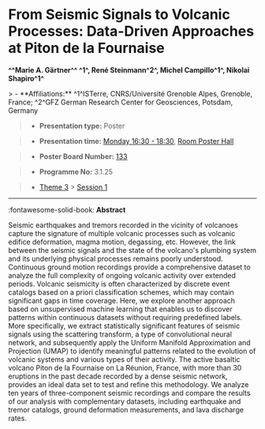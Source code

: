 # From Seismic Signals to Volcanic Processes: Data-Driven Approaches at Piton de la Fournaise

**^^Marie A. Gärtner^^ ^1^, René Steinmann^2^, Michel Campillo^1^, Nikolai Shapiro^1^**

<!-- more -->> - **Affiliations:** ^1^ISTerre, CNRS/Université Grenoble Alpes, Grenoble, France; ^2^GFZ German Research Center for Geosciences, Potsdam, Germany 

> - **Presentation type:** Poster

> - **Presentation time:** [Monday 16:30 - 18:30](../sessions_comparison.md#__tabbed_1_6), [Room Poster Hall](../maps_venue.md#__tabbed_1_1)

> - **Poster Board Number:** [133](../map_poster_boards.md#monday)

> - **Programme No:** 3.1.25

> - [Theme 3](../theme3.md) > [Session 1](../sessions/session-3-1.md)

--- 

:fontawesome-solid-book: **Abstract**

Seismic earthquakes and tremors recorded in the vicinity of volcanoes capture the signature of multiple volcanic processes such as volcanic edifice deformation, magma motion, degassing, etc. However, the link between the seismic signals and the state of the volcano's plumbing system and its underlying physical processes remains poorly understood. Continuous ground motion recordings provide a comprehensive dataset to analyze the full complexity of ongoing volcanic activity over extended periods.
Volcanic seismicity is often characterized by discrete event catalogs based on a priori classification schemes, which may contain significant gaps in time coverage. Here, we explore another approach based on unsupervised machine learning that enables us to discover patterns within continuous datasets without requiring predefined labels. More specifically, we extract statistically significant features of seismic signals using the scattering transform, a type of convolutional neural network, and subsequently apply the Uniform Manifold Approximation and Projection (UMAP) to identify meaningful patterns related to the evolution of volcanic systems and various types of their activity.
The active basaltic volcano Piton de la Fournaise on La Réunion, France, with more than 30 eruptions in the past decade recorded by a dense seismic network, provides an ideal data set to test and refine this methodology. We analyze ten years of three-component seismic recordings and compare the results of our analysis with complementary datasets, including earthquake and tremor catalogs, ground deformation measurements, and lava discharge rates.

